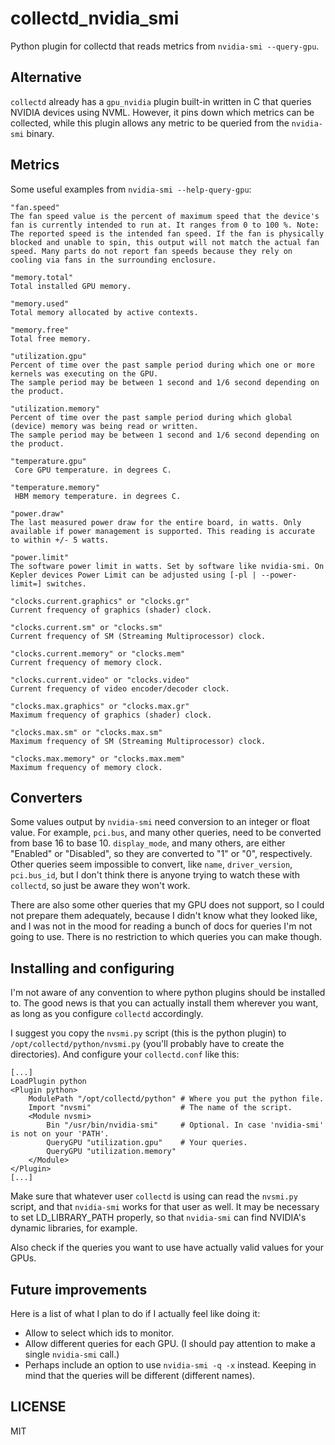 collectd_nvidia_smi
===================

Python plugin for collectd that reads metrics from `nvidia-smi --query-gpu`.

## Alternative

`collectd` already has a `gpu_nvidia` plugin built-in written in C that queries NVIDIA devices using NVML. However, it pins down which metrics can be collected, while this plugin allows any metric to be queried from the `nvidia-smi` binary.

## Metrics

Some useful examples from `nvidia-smi --help-query-gpu`:

	"fan.speed"
	The fan speed value is the percent of maximum speed that the device's fan is currently intended to run at. It ranges from 0 to 100 %. Note: The reported speed is the intended fan speed. If the fan is physically blocked and unable to spin, this output will not match the actual fan speed. Many parts do not report fan speeds because they rely on cooling via fans in the surrounding enclosure.

	"memory.total"
	Total installed GPU memory.

	"memory.used"
	Total memory allocated by active contexts.

	"memory.free"
	Total free memory.

	"utilization.gpu"
	Percent of time over the past sample period during which one or more kernels was executing on the GPU.
	The sample period may be between 1 second and 1/6 second depending on the product.

	"utilization.memory"
	Percent of time over the past sample period during which global (device) memory was being read or written.
	The sample period may be between 1 second and 1/6 second depending on the product.

	"temperature.gpu"
	 Core GPU temperature. in degrees C.

	"temperature.memory"
	 HBM memory temperature. in degrees C.

	"power.draw"
	The last measured power draw for the entire board, in watts. Only available if power management is supported. This reading is accurate to within +/- 5 watts.

	"power.limit"
	The software power limit in watts. Set by software like nvidia-smi. On Kepler devices Power Limit can be adjusted using [-pl | --power-limit=] switches.

	"clocks.current.graphics" or "clocks.gr"
	Current frequency of graphics (shader) clock.

	"clocks.current.sm" or "clocks.sm"
	Current frequency of SM (Streaming Multiprocessor) clock.

	"clocks.current.memory" or "clocks.mem"
	Current frequency of memory clock.

	"clocks.current.video" or "clocks.video"
	Current frequency of video encoder/decoder clock.

	"clocks.max.graphics" or "clocks.max.gr"
	Maximum frequency of graphics (shader) clock.

	"clocks.max.sm" or "clocks.max.sm"
	Maximum frequency of SM (Streaming Multiprocessor) clock.

	"clocks.max.memory" or "clocks.max.mem"
	Maximum frequency of memory clock.

## Converters

Some values output by `nvidia-smi` need conversion to an integer or float value. For example, `pci.bus`, and many other queries, need to be converted from base 16 to base 10. `display_mode`, and many others, are either "Enabled" or "Disabled", so they are converted to "1" or "0", respectively. Other queries seem impossible to convert, like `name`, `driver_version`, `pci.bus_id`, but I don't think there is anyone trying to watch these with `collectd`, so just be aware they won't work.

There are also some other queries that my GPU does not support, so I could not prepare them adequately, because I didn't know what they looked like, and I was not in the mood for reading a bunch of docs for queries I'm not going to use. There is no restriction to which queries you can make though.

<!-- By default any value is considered a "gauge", except those that I know what they are. -->

## Installing and configuring

I'm not aware of any convention to where python plugins should be installed to. The good news is that you can actually install them wherever you want, as long as you configure `collectd` accordingly.

I suggest you copy the `nvsmi.py` script (this is the python plugin) to `/opt/collectd/python/nvsmi.py` (you'll probably have to create the directories). And configure your `collectd.conf` like this:

```
[...]
LoadPlugin python
<Plugin python>
    ModulePath "/opt/collectd/python" # Where you put the python file.
    Import "nvsmi"                    # The name of the script.
    <Module nvsmi>
    	Bin "/usr/bin/nvidia-smi"     # Optional. In case 'nvidia-smi' is not on your 'PATH'.
        QueryGPU "utilization.gpu"    # Your queries.
        QueryGPU "utilization.memory"
    </Module>
</Plugin>
[...]
```

Make sure that whatever user `collectd` is using can read the `nvsmi.py` script, and that `nvidia-smi` works for that user as well. It may be necessary to set LD_LIBRARY_PATH properly, so that `nvidia-smi` can find NVIDIA's dynamic libraries, for example.

Also check if the queries you want to use have actually valid values for your GPUs.

## Future improvements

Here is a list of what I plan to do if I actually feel like doing it:

 - Allow to select which ids to monitor.
 - Allow different queries for each GPU. (I should pay attention to make a single `nvidia-smi` call.)
 - Perhaps include an option to use `nvidia-smi -q -x` instead. Keeping in mind that the queries will be different (different names).

## LICENSE

MIT
